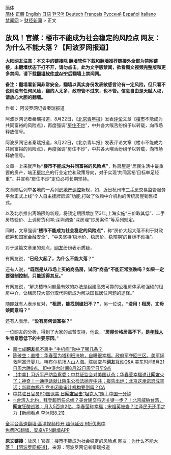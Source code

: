  <!-- 面包屑导航 --> <div class="breadcrumb"><!-- GTranslate: https://gtranslate.io/ -->  <div class="switcher notranslate">  <div class="selected">  <a href="#" onclick="return false;"> 简体</a>  </div>  <div class="option">  <a href="https://www.bannedbook.org" onclick="doGTranslate('zh-CN|zh-CN');jQuery('div.switcher div.selected a').html(jQuery(this).html());return false;" title="简体中文" class="nturl selected"> 简体</a>  <a href="https://www.bannedbook.org/zh-tw/" onclick="doGTranslate('zh-CN|zh-TW');jQuery('div.switcher div.selected a').html(jQuery(this).html());return false;" title="繁體中文" class="nturl"> 正體</a>  <a href="https://www.bannedbook.org/en/" onclick="doGTranslate('zh-CN|en');jQuery('div.switcher div.selected a').html(jQuery(this).html());return false;" title="English" class="nturl"> English</a>  <a href="https://www.bannedbook.org/ja/" onclick="doGTranslate('zh-CN|ja');jQuery('div.switcher div.selected a').html(jQuery(this).html());return false;" title="日本語" class="nturl"> 日語</a>  <a href="https://www.bannedbook.org/ko/" onclick="doGTranslate('zh-CN|ko');jQuery('div.switcher div.selected a').html(jQuery(this).html());return false;" title="한국어" class="nturl"> 한국어</a>  <a href="https://www.bannedbook.org/de/" onclick="doGTranslate('zh-CN|de');jQuery('div.switcher div.selected a').html(jQuery(this).html());return false;" title="Deutsch" class="nturl"> Deutsch</a>  <a href="https://www.bannedbook.org/fr/" onclick="doGTranslate('zh-CN|fr');jQuery('div.switcher div.selected a').html(jQuery(this).html());return false;" title="Français" class="nturl"> Français</a>  <a href="https://www.bannedbook.org/ru/" onclick="doGTranslate('zh-CN|ru');jQuery('div.switcher div.selected a').html(jQuery(this).html());return false;" title="Русский" class="nturl"> Русский</a>  <a href="https://www.bannedbook.org/es/" onclick="doGTranslate('zh-CN|es');jQuery('div.switcher div.selected a').html(jQuery(this).html());return false;" title="Español" class="nturl"> Español</a>  <a href="https://www.bannedbook.org/it/" onclick="doGTranslate('zh-CN|it');jQuery('div.switcher div.selected a').html(jQuery(this).html());return false;" title="Italiano" class="nturl"> Italiano</a>  </div>  </div>      <div class='breadcrumb-sub'><!-- Breadcrumb NavXT 6.3.0 --> <a href="https://www.bannedbook.org/" class="home">禁闻网</a> &gt; <a href="https://www.bannedbook.org/bnews/finance/" class="category">财经新闻</a> &gt; 正文</div></div><h2>放风！官媒：楼市不能成为社会稳定的风险点 网友：为什么不能大落？【阿波罗网报道】</h2> <p class="notice"><b>大陆网友注意：本文中的链接除 <a href="https://github.com/bannedbook/fanqiang" >翻墙</a>软件下载和<a href="https://github.com/killgcd/justmysocks/blob/master/README.md">翻墙推荐</a>链接外全部为禁网链接，未翻墙状态下打不开，请勿点击。此为文字版禁闻，欲看图文视频完整版和更多禁闻，请下载<a href="https://github.com/bannedbook/fanqiang">翻墙软件或APP</a>后翻墙上禁闻网。</p><p>备注：翻墙看新闻非常安全，翻墙以真实身份发表敏感言论有一定风险，但只看不说则没有任何风险，翻的人太多，政府管不过来，也不管。信息自由是天赋人权，请放心大胆的翻墙。</b></p>  <div class="entry"> <p>作者： 阿波罗网记者秦瑞报道</p> <p id="summary">阿波罗网记者秦瑞报道，8月22日，《<a href="https://www.bannedbook.org/bnews/tag/%E5%8C%97%E4%BA%AC%E9%9D%92%E5%B9%B4%E6%8A%A5/" class="st_tag internal_tag" rel="tag" title="标签 北京青年报 下的日志">北京青年报</a>》发表<span class='wp_keywordlink_affiliate'><a href="https://www.bannedbook.org/bnews/comments/" title="新闻评论" target="_blank">评论</a></span>文章《<a href="https://www.bannedbook.org/bnews/tag/%e6%a5%bc%e5%b8%82/" class="st_tag internal_tag" rel="tag" title="标签 楼市 下的日志">楼市</a>不能成为共同富裕的风险点》，再度强调“<a href="https://www.bannedbook.org/bnews/tag/%E6%88%BF%E4%BD%8F%E4%B8%8D%E7%82%92/" class="st_tag internal_tag" rel="tag" title="标签 房住不炒 下的日志">房住不炒</a>”，中共各大喉舌纷纷予以转载，向市场释放信号。</p> <p>阿波罗网记者秦瑞报道，8月22日，《北京青年报》发表评论文章《楼市不能成为共同富裕的风险点》，再度强调“房住不炒”，中共各大喉舌纷纷予以转载，向市场释放信号。</p> <p>文章一上来就声称<strong>“楼市不能成为共同富裕的风险点”</strong>，称房屋是“居民生活中最重要的资产，端正<a href="https://www.bannedbook.org/bnews/tag/%e6%88%bf%e5%9c%b0%e4%ba%a7/" class="st_tag internal_tag" rel="tag" title="标签 房地产 下的日志">房地产</a>的行业定位和政策导向，对于实现&#8217;共同富裕&#8217;目标举足轻重”。并宣称“房住不炒”定位必将长期坚持。</p>  <p>文章随后列举各地的一系列<a href="https://www.bannedbook.org/bnews/tag/%e6%88%bf%e5%9c%b0%e4%ba%a7%e8%b0%83%e6%8e%a7/" class="st_tag internal_tag" rel="tag" title="标签 房地产调控 下的日志">房地产调控</a>新规，如，近日杭州市<a href="https://www.bannedbook.org/bnews/tag/%E4%BA%8C%E6%89%8B%E6%88%BF/" class="st_tag internal_tag" rel="tag" title="标签 二手房 下的日志">二手房</a>交易监管服务平台正式上线“个人自主挂牌房源”功能,打破了依赖中介机构的传统房屋销售模式。</p> <p>以及北京推出离婚限购新规，将锁定期限增加至3年;上海实施“三价取其低”、二手房核验价、上调房贷利率;深圳调查“深房理”炒房案件&#8221;等系列规定。</p> <p>同时，文章强调“<strong>楼市不能成为社会稳定的风险点”</strong>，称“房价大起大落不利于财政统筹和国家金融安全”、“中央坚持&#8217;稳地价、稳房价、稳预期&#8217;的目标不动摇”。</p> <p>对于这篇文章里的观点，<a href="https://www.bannedbook.org/bnews/tag/%e7%bd%91%e5%8f%8b/" class="st_tag internal_tag" rel="tag" title="标签 网友 下的日志">网友</a>纷纷表示质疑，</p>  <p>有网友说，“<strong>已经大起了，为什么不能大落</strong>？”</p> <p>还有人说，<strong>“既然是从市场上买的商品房，试问“商品”不能正常涨跌吗？如果一定要强制控制，只能适得其反。”</strong></p> <p>有网友说，“解决楼市问题最有效的办法是组建高效可靠的公租房体系和强硕的租房中介，让租房较大部分取代购房成为解决国民居住问题的途径。”</p> <p>随即就有人表示反对，<strong>“租房，能找到媳妇不？”</strong>，另一位说，<strong>“没用！租房，丈母娘同意吗？”</strong></p>  <p>还有人表示，<strong>“没有房何谈富裕？”</strong></p> <p>一位网友的分析，得到了大家的点赞支持，他说，“<strong>房屋价格居高不下，是<a href="https://www.bannedbook.org/bnews/tag/%e5%b9%b4%e8%bd%bb%e4%ba%ba/" class="st_tag internal_tag" rel="tag" title="标签 年轻人 下的日志">年轻人</a>生育意愿低下的主要原因</strong>。”</p> <ul class='op-related-articles' title='相关阅读'> <li><a href='https://www.bannedbook.org/bnews/baitai/20210822/1611123.html' target='_blank'>超七成<b>网友</b>机不离手 “手机病”你中了哪几条？</a></li> <li><a href='https://www.bannedbook.org/bnews/bannedvideo/20210822/1610932.html' target='_blank'>陈破空：直播：华春莹为塔利班洗地，自曝很幸福。政府军夺回三区。美军拯救阿富汗婴儿，喀布尔机场人山人海。陈破空与<b>网友</b>互动Q&A 美东时间8月21日周六晚9点、即中港台时间8月22日周早日早9点</a></li> <li><a href='https://www.bannedbook.org/bnews/bannedvideo/20210822/1610846.html' target='_blank'>【中美】习近平严防监察委；中共证监会对美国认怂；华春莹幸福说让<b>网友</b>火了；神奇！一通电话就让陌生公检法抛弃中共；报告出炉：北京这承诺恐成空话；新疆血棉花,党关闭美审计机构要倒霉？CA</a></li> <li><a href='https://www.bannedbook.org/bnews/taiwannews/20210821/1610760.html' target='_blank'>中共驻日官员PO图讽美 日<b>网友</b>回击“坦克人”照｜中国一分钟</a></li> <li><a href='https://www.bannedbook.org/bnews/bannedvideo/20210821/1610410.html' target='_blank'>💥台湾入北约，拜登超历任总统？美台建交将迈关键一步？！北京威胁台湾，<b>网友</b>狂酸战狼；月入5百逾2亿，华春莹称幸福；宋祖英被查？江泽民无还手之力【新闻看点‭ ‬李沐阳8.21】</a></li> </ul> <p class="texttj"> <a href="https://github.com/bannedbook/fanqiang/wiki/V2ray%E6%9C%BA%E5%9C%BA" target="_blank">全平台高速翻墙:高清视频秒开,超低延迟,9折优惠中</a><br/> <a href="https://github.com/bannedbook/fanqiang/wiki/%E7%A6%81%E9%97%BB%E7%BD%91%E5%AE%89%E5%8D%93%E7%BF%BB%E5%A2%99%E6%96%B0%E9%97%BBAPP" target="_blank">免费PC翻墙、安卓VPN翻墙APP</a></p><p> <b>原文链接</b>：<a class="src_link" href="https://www.aboluowang.com/2021/0822/1636312.html" target="_blank">放风！官媒：楼市不能成为社会稳定的风险点 网友：为什么不能大落？【阿波罗网报道】</a>，来源：阿波罗网记者秦瑞报道 </p> <a name='sharetosocial'></a>  <div style="margin-bottom:5px;padding-bottom:5px;clear:both"> <div id="archive-pix-1" class="banner-ads"> <!-- AuctionX Display platform tag START --> <div id="26318x728x90x621x_ADSLOT2" clicktrack="%%CLICK_URL_ESC%%"></div> <!-- AuctionX Display platform tag END --> </div> <div id="archive-pix-2" class="banner-ads"> <!-- AuctionX Display platform tag START --> <div id="26315x300x250x621x_ADSLOT2" clicktrack="%%CLICK_URL_ESC%%"></div> <!-- AuctionX Display platform tag END --> </div> </div>  <div id="archive-pix-1" class="banner-ads"> <!-- AuctionX Display platform tag START --> <div id="26318x728x90x621x_ADSLOT3" clicktrack="%%CLICK_URL_ESC%%"></div> <!-- AuctionX Display platform tag END --> </div> </div><!--END ENTRY--> 